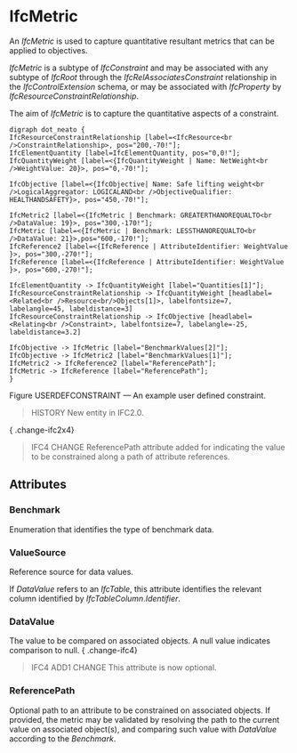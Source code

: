 # IfcMetric

An _IfcMetric_ is used to capture quantitative resultant metrics that can be applied to objectives.<!-- end of definition -->

_IfcMetric_ is a subtype of _IfcConstraint_ and may be associated with any subtype of _IfcRoot_ through the _IfcRelAssociatesConstraint_ relationship in the _IfcControlExtension_ schema, or may be associated with _IfcProperty_ by _IfcResourceConstraintRelationship_.

The aim of _IfcMetric_ is to capture the quantitative aspects of a constraint.

```
digraph dot_neato {
IfcResourceConstraintRelationship [label=<IfcResource<br />ConstraintRelationship>, pos="200,-70!"];
IfcElementQuantity [label=IfcElementQuantity, pos="0,0!"];
IfcQuantityWeight [label=<{IfcQuantityWeight | Name: NetWeight<br />WeightValue: 20}>, pos="0,-70!"];

IfcObjective [label=<{IfcObjective| Name: Safe lifting weight<br />LogicalAggregator: LOGICALAND<br />ObjectiveQualifier: HEALTHANDSAFETY}>, pos="450,-70!"];

IfcMetric2 [label=<{IfcMetric | Benchmark: GREATERTHANOREQUALTO<br />DataValue: 19}>, pos="300,-170!"];
IfcMetric [label=<{IfcMetric | Benchmark: LESSTHANOREQUALTO<br />DataValue: 21}>,pos="600,-170!"];
IfcReference2 [label=<{IfcReference | AttributeIdentifier: WeightValue }>, pos="300,-270!"];
IfcReference [label=<{IfcReference | AttributeIdentifier: WeightValue }>, pos="600,-270!"];

IfcElementQuantity -> IfcQuantityWeight [label="Quantities[1]"];
IfcResourceConstraintRelationship -> IfcQuantityWeight [headlabel=<Related<br />Resource<br/>Objects[1]>, labelfontsize=7, labelangle=45, labeldistance=3]
IfcResourceConstraintRelationship -> IfcObjective [headlabel=<Relating<br />Constraint>, labelfontsize=7, labelangle=-25, labeldistance=3.2]

IfcObjective -> IfcMetric [label="BenchmarkValues[2]"];
IfcObjective -> IfcMetric2 [label="BenchmarkValues[1]"];
IfcMetric2 -> IfcReference2 [label="ReferencePath"];
IfcMetric -> IfcReference [label="ReferencePath"];
}
```

Figure USERDEFCONSTRAINT — An example user defined constraint.

> HISTORY New entity in IFC2.0.

{ .change-ifc2x4}
> IFC4 CHANGE ReferencePath attribute added for indicating the value to be constrained along a path of attribute references.

## Attributes

### Benchmark
Enumeration that identifies the type of benchmark data.

### ValueSource
Reference source for data values.

If _DataValue_ refers to an _IfcTable_, this attribute identifies the relevant column identified by _IfcTableColumn_._Identifier_.

### DataValue
The value to be compared on associated objects. A null value indicates comparison to null.
{ .change-ifc4}
> IFC4 ADD1 CHANGE This attribute is now optional.

### ReferencePath
Optional path to an attribute to be constrained on associated objects.
If provided, the metric may be validated by resolving the path to the current value on associated object(s), and comparing such value with _DataValue_ according to the _Benchmark_.
